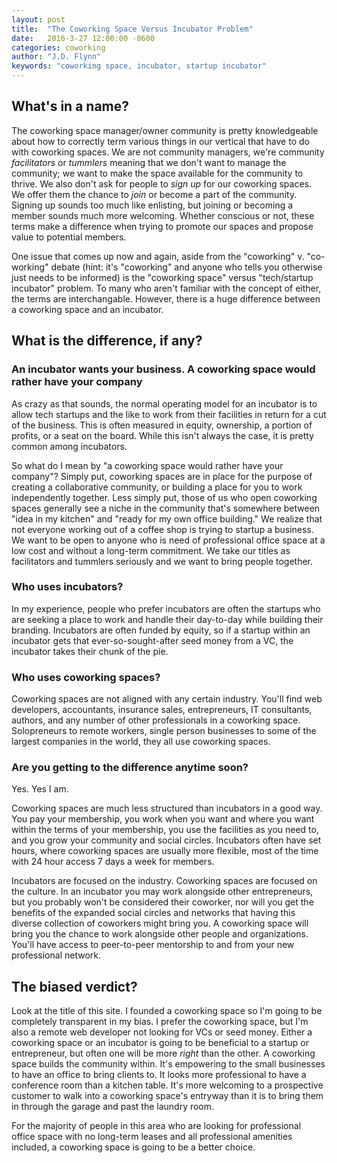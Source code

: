 ```yaml
---
layout: post
title:  "The Coworking Space Versus Incubator Problem"
date:   2016-3-27 12:00:00 -0600
categories: coworking
author: "J.D. Flynn"
keywords: "coworking space, incubator, startup incubator"
---
```

## What's in a name?

The coworking space manager/owner community is pretty knowledgeable about how to correctly term various things in our vertical that have to do with coworking spaces.  We are not community managers, we're community _facilitators_ or _tummlers_ meaning that we don't want to manage the community; we want to make the space available for the community to thrive.  We also don't ask for people to _sign up_ for our coworking spaces.  We offer them the chance to _join_ or become a part of the community.  Signing up sounds too much like enlisting, but joining or becoming a member sounds much more welcoming.  Whether conscious or not, these terms make a difference when trying to promote our spaces and propose value to potential members.

One issue that comes up now and again, aside from the "coworking" v. "co-working" debate (hint: it's "coworking" and anyone who tells you otherwise just needs to be informed) is the "coworking space" versus "tech/startup incubator" problem.  To many who aren't familiar with the concept of either, the terms are interchangable.  However, there is a huge difference between a coworking space and an incubator.

## What is the difference, if any?

### An incubator wants your business.  A coworking space would rather have your company

As crazy as that sounds, the normal operating model for an incubator is to allow tech startups and the like to work from their facilities in return for a cut of the business.  This is often measured in equity, ownership, a portion of profits, or a seat on the board.  While this isn't always the case, it is pretty common among incubators.  

So what do I mean by "a coworking space would rather have your company"?  Simply put, coworking spaces are in place for the purpose of creating a collaborative community, or building a place for you to work independently together.  Less simply put, those of us who open coworking spaces generally see a niche in the community that's somewhere between "idea in my kitchen" and "ready for my own office building."  We realize that not everyone working out of a coffee shop is trying to startup a business.  We want to be open to anyone who is need of professional office space at a low cost and without a long-term commitment.  We take our titles as facilitators and tummlers seriously and we want to bring people together.

### Who uses incubators?

In my experience, people who prefer incubators are often the startups who are seeking a place to work and handle their day-to-day while building their branding.  Incubators are often funded by equity, so if a startup within an incubator gets that ever-so-sought-after seed money from a VC, the incubator takes their chunk of the pie.  

### Who uses coworking spaces?

Coworking spaces are not aligned with any certain industry.  You'll find web developers, accountants, insurance sales, entrepreneurs, IT consultants, authors, and any number of other professionals in a coworking space.  Solopreneurs to remote workers, single person businesses to some of the largest companies in the world, they all use coworking spaces.

### Are you getting to the difference anytime soon?
Yes.  Yes I am.

Coworking spaces are much less structured than incubators in a good way.  You pay your membership, you work when you want and where you want within the terms of your membership, you use the facilities as you need to, and you grow your community and social circles.  Incubators often have set hours, where coworking spaces are usually more flexible, most of the time with 24 hour access 7 days a week for members.

Incubators are focused on the industry.  Coworking spaces are focused on the culture.  In an incubator you may work alongside other entrepreneurs, but you probably won't be considered their coworker, nor will you get the benefits of the expanded social circles and networks that having this diverse collection of coworkers might bring you.  A coworking space will bring you the chance to work alongside other people and organizations.  You'll have access to peer-to-peer mentorship to and from your new professional network.

## The biased verdict?

Look at the title of this site.  I founded a coworking space so I'm going to be completely transparent in my bias.  I prefer the coworking space, but I'm also a remote web developer not looking for VCs or seed money.  Either a coworking space or an incubator is going to be beneficial to a startup or entrepreneur, but often one will be more _right_ than the other.  A coworking space builds the community within.  It's empowering to the small businesses to have an office to bring clients to.  It looks more professional to have a conference room than a kitchen table.  It's more welcoming to a prospective customer to walk into a coworking space's entryway than it is to bring them in through the garage and past the laundry room.

For the majority of people in this area who are looking for professional office space with no long-term leases and all professional amenities included, a coworking space is going to be a better choice.  
